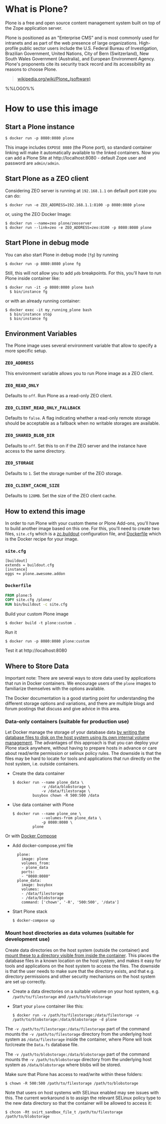 # What is Plone?

Plone is a free and open source content management system built on top of the Zope application server.

Plone is positioned as an "Enterprise CMS" and is most commonly used for intranets and as part of the web presence of large organizations. High-profile public sector users include the U.S. Federal Bureau of Investigation, Brazilian Government, United Nations, City of Bern (Switzerland), New South Wales Government (Australia), and European Environment Agency. Plone's proponents cite its security track record and its accessibility as reasons to choose Plone.

> [wikipedia.org/wiki/Plone_(software)](https://en.wikipedia.org/wiki/Plone_%28software%29)

%%LOGO%%

# How to use this image

## Start a Plone instance

```console
$ docker run -p 8080:8080 plone
```

This image includes `EXPOSE 8080` (the Plone port), so standard container linking will make it automatically available to the linked containers. Now you can add a Plone Site at http://localhost:8080 - default Zope user and password are `admin/admin`.

## Start Plone as a ZEO client

Considering ZEO server is running at `192.168.1.1` on default port `8100` you can do:

```console
$ docker run -e ZEO_ADDRESS=192.168.1.1:8100 -p 8080:8080 plone
```

or, using the ZEO Docker Image:

```console
$ docker run --name=zeo plone/zeoserver
$ docker run --link=zeo -e ZEO_ADDRESS=zeo:8100 -p 8080:8080 plone
```

## Start Plone in debug mode

You can also start Plone in debug mode (`fg`) by running

```console
$ docker run -p 8080:8080 plone fg
```

Still, this will not allow you to add `pdb` breakpoints. For this, you'll have to run Plone inside container like:

```console
$ docker run -it -p 8080:8080 plone bash
  $ bin/instance fg
```

or with an already running container:

```console
$ docker exec -it my_running_plone bash
  $ bin/instance stop
  $ bin/instance fg
```

## Environment Variables

The Plone image uses several environment variable that allow to specify a more specific setup.

### `ZEO_ADDRESS`

This environment variable allows you to run Plone image as a ZEO client.

### `ZEO_READ_ONLY`

Defaults to `off`. Run Plone as a read-only ZEO client.

### `ZEO_CLIENT_READ_ONLY_FALLBACK`

Defaults to `false`. A flag indicating whether a read-only remote storage should be acceptable as a fallback when no writable storages are available.

### `ZEO_SHARED_BLOB_DIR`

Defaults to `off`. Set this to on if the ZEO server and the instance have access to the same directory.

### `ZEO_STORAGE`

Defaults to `1`. Set the storage number of the ZEO storage.

### `ZEO_CLIENT_CACHE_SIZE`

Defaults to `128MB`. Set the size of the ZEO client cache.

## How to extend this image

In order to run Plone with your custom theme or Plone Add-ons, you'll have to build another image based on this one. For this, you'll need to create two files, `site.cfg` which is a [zc.buildout](https://pypi.python.org/pypi/zc.buildout/2.5.0) configuration file, and [Dockerfile](https://docs.docker.com/engine/reference/builder/) which is the Docker recipe for your image.

### `site.cfg`

```console
[buildout]
extends = buildout.cfg
[instance]
eggs += plone.awesome.addon
```

### `Dockerfile`

```dockerfile
FROM plone:5
COPY site.cfg /plone/
RUN bin/buildout -c site.cfg
```

Build your custom Plone image

```console
$ docker build -t plone:custom .
```

Run it

```console
$ docker run -p 8080:8080 plone:custom
```

Test it at http://localhost:8080

## Where to Store Data

Important note: There are several ways to store data used by applications that run in Docker containers. We encourage users of the `plone` images to familiarize themselves with the options available.

The Docker documentation is a good starting point for understanding the different storage options and variations, and there are multiple blogs and forum postings that discuss and give advice in this area.

### Data-only containers (suitable for production use)

Let Docker manage the storage of your database data [by writing the database files to disk on the host system using its own internal volume management](https://docs.docker.com/engine/userguide/containers/dockervolumes/#creating-and-mounting-a-data-volume-container). The advantages of this approach is that you can deploy your Plone stack anywhere, without having to prepare hosts in advance or care about read/write permission or selinux policy rules. The downside is that the files may be hard to locate for tools and applications that run directly on the host system, i.e. outside containers.

-	Create the data container

	```console
	$ docker run --name plone_data \
	             -v /data/blobstorage \
	             -v /data/filestorage \
	         busybox chown -R 500:500 /data
	```

-	Use data container with Plone

	```console
	$ docker run --name plone_one \
	             --volumes-from plone_data \
	             -p 8080:8080 \
	         plone
	```

Or with [Docker Compose](https://docs.docker.com/compose/)

-	Add docker-compose.yml file

	```console
	  plone:
	    image: plone
	    volumes_from:
	    - plone_data
	    ports:
	    - "8080:8080"
	  plone_data:
	    image: busybox
	    volumes:
	    - /data/filestorage
	    - /data/blobstorage
	    command: ['chown', '-R', '500:500', '/data']
	```

-	Start Plone stack

	```console
	$ docker-compose up
	```

### Mount host directories as data volumes (suitable for development use)

Create data directories on the host system (outside the container) and [mount these to a directory visible from inside the container](https://docs.docker.com/engine/userguide/containers/dockervolumes/#mount-a-host-directory-as-a-data-volume). This places the database files in a known location on the host system, and makes it easy for tools and applications on the host system to access the files. The downside is that the user needs to make sure that the directory exists, and that e.g. directory permissions and other security mechanisms on the host system are set up correctly.

-	Create a data directories on a suitable volume on your host system, e.g. `/path/to/filestorage` and `/path/to/blobstorage`
-	Start your `plone` container like this:

	```console
	$ docker run -v /path/to/filestorage:/data/filestorage -v /path/to/blobstorage:/data/blobstorage -d plone
	```

The `-v /path/to/filestorage:/data/filestorage` part of the command mounts the `-v /path/to/filestorage` directory from the underlying host system as `/data/filestorage` inside the container, where Plone will look for/create the `Data.fs` database file.

The `-v /path/to/blobstorage:/data/blobstorage` part of the command mounts the `-v /path/to/blobstorage` directory from the underlying host system as `/data/blobstorage` where blobs will be stored.

Make sure that Plone has access to read/write within these folders:

```console
$ chown -R 500:500 /path/to/filestorage /path/to/blobstorage
```

Note that users on host systems with SELinux enabled may see issues with this. The current workaround is to assign the relevant SELinux policy type to the new data directory so that the container will be allowed to access it:

```console
$ chcon -Rt svirt_sandbox_file_t /path/to/filestorage /path/to/blobstorage
```
